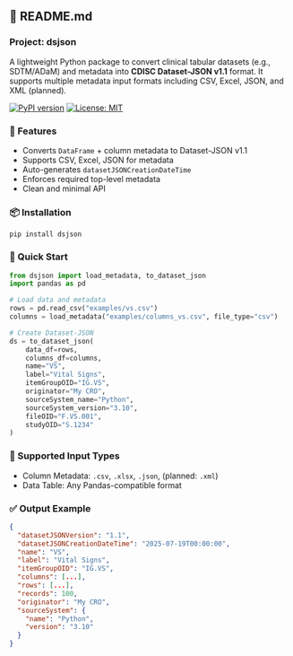 ## 📄 README.md

### Project: dsjson

A lightweight Python package to convert clinical tabular datasets (e.g., SDTM/ADaM) and metadata into **CDISC Dataset-JSON v1.1** format. It supports multiple metadata input formats including CSV, Excel, JSON, and XML (planned).

[![PyPI version](https://badge.fury.io/py/dsjson.svg)](https://pypi.org/project/dsjson/)
[![License: MIT](https://img.shields.io/badge/License-MIT-yellow.svg)](LICENSE)


### 🔧 Features

* Converts `DataFrame` + column metadata to Dataset-JSON v1.1
* Supports CSV, Excel, JSON for metadata
* Auto-generates `datasetJSONCreationDateTime`
* Enforces required top-level metadata
* Clean and minimal API

### 📦 Installation
```
pip install dsjson
```

### 🚀 Quick Start

```python
from dsjson import load_metadata, to_dataset_json
import pandas as pd

# Load data and metadata
rows = pd.read_csv("examples/vs.csv")
columns = load_metadata("examples/columns_vs.csv", file_type="csv")

# Create Dataset-JSON
ds = to_dataset_json(
    data_df=rows,
    columns_df=columns,
    name="VS",
    label="Vital Signs",
    itemGroupOID="IG.VS",
    originator="My CRO",
    sourceSystem_name="Python",
    sourceSystem_version="3.10",
    fileOID="F.VS.001",
    studyOID="S.1234"
)
```

### 📁 Supported Input Types

* Column Metadata: `.csv`, `.xlsx`, `.json`, (planned: `.xml`)
* Data Table: Any Pandas-compatible format

### ✅ Output Example

```json
{
  "datasetJSONVersion": "1.1",
  "datasetJSONCreationDateTime": "2025-07-19T00:00:00",
  "name": "VS",
  "label": "Vital Signs",
  "itemGroupOID": "IG.VS",
  "columns": [...],
  "rows": [...],
  "records": 100,
  "originator": "My CRO",
  "sourceSystem": {
    "name": "Python",
    "version": "3.10"
  }
}
```
